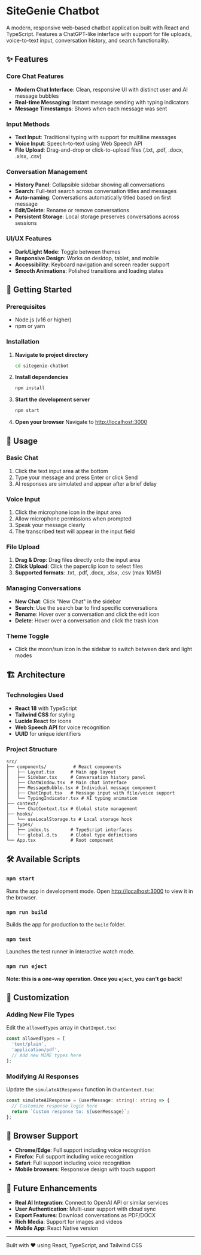 # SiteGenie Chatbot

A modern, responsive web-based chatbot application built with React and TypeScript. Features a ChatGPT-like interface with support for file uploads, voice-to-text input, conversation history, and search functionality.

## ✨ Features

### Core Chat Features
- **Modern Chat Interface**: Clean, responsive UI with distinct user and AI message bubbles
- **Real-time Messaging**: Instant message sending with typing indicators
- **Message Timestamps**: Shows when each message was sent

### Input Methods
- **Text Input**: Traditional typing with support for multiline messages
- **Voice Input**: Speech-to-text using Web Speech API
- **File Upload**: Drag-and-drop or click-to-upload files (.txt, .pdf, .docx, .xlsx, .csv)

### Conversation Management
- **History Panel**: Collapsible sidebar showing all conversations
- **Search**: Full-text search across conversation titles and messages
- **Auto-naming**: Conversations automatically titled based on first message
- **Edit/Delete**: Rename or remove conversations
- **Persistent Storage**: Local storage preserves conversations across sessions

### UI/UX Features
- **Dark/Light Mode**: Toggle between themes
- **Responsive Design**: Works on desktop, tablet, and mobile
- **Accessibility**: Keyboard navigation and screen reader support
- **Smooth Animations**: Polished transitions and loading states

## 🚀 Getting Started

### Prerequisites
- Node.js (v16 or higher)
- npm or yarn

### Installation

1. **Navigate to project directory**
   ```bash
   cd sitegenie-chatbot
   ```

2. **Install dependencies**
   ```bash
   npm install
   ```

3. **Start the development server**
   ```bash
   npm start
   ```

4. **Open your browser**
   Navigate to [http://localhost:3000](http://localhost:3000)

## 🎯 Usage

### Basic Chat
1. Click the text input area at the bottom
2. Type your message and press Enter or click Send
3. AI responses are simulated and appear after a brief delay

### Voice Input
1. Click the microphone icon in the input area
2. Allow microphone permissions when prompted
3. Speak your message clearly
4. The transcribed text will appear in the input field

### File Upload
1. **Drag & Drop**: Drag files directly onto the input area
2. **Click Upload**: Click the paperclip icon to select files
3. **Supported formats**: .txt, .pdf, .docx, .xlsx, .csv (max 10MB)

### Managing Conversations
- **New Chat**: Click "New Chat" in the sidebar
- **Search**: Use the search bar to find specific conversations
- **Rename**: Hover over a conversation and click the edit icon
- **Delete**: Hover over a conversation and click the trash icon

### Theme Toggle
- Click the moon/sun icon in the sidebar to switch between dark and light modes

## 🏗️ Architecture

### Technologies Used
- **React 18** with TypeScript
- **Tailwind CSS** for styling
- **Lucide React** for icons
- **Web Speech API** for voice recognition
- **UUID** for unique identifiers

### Project Structure
```
src/
├── components/          # React components
│   ├── Layout.tsx      # Main app layout
│   ├── Sidebar.tsx     # Conversation history panel
│   ├── ChatWindow.tsx  # Main chat interface
│   ├── MessageBubble.tsx # Individual message component
│   ├── ChatInput.tsx   # Message input with file/voice support
│   └── TypingIndicator.tsx # AI typing animation
├── context/
│   └── ChatContext.tsx # Global state management
├── hooks/
│   └── useLocalStorage.ts # Local storage hook
├── types/
│   ├── index.ts        # TypeScript interfaces
│   └── global.d.ts     # Global type definitions
└── App.tsx             # Root component
```

## 🛠️ Available Scripts

### `npm start`
Runs the app in development mode. Open [http://localhost:3000](http://localhost:3000) to view it in the browser.

### `npm run build`
Builds the app for production to the `build` folder.

### `npm test`
Launches the test runner in interactive watch mode.

### `npm run eject`
**Note: this is a one-way operation. Once you `eject`, you can't go back!**

## 🔧 Customization

### Adding New File Types
Edit the `allowedTypes` array in `ChatInput.tsx`:
```typescript
const allowedTypes = [
  'text/plain',
  'application/pdf',
  // Add new MIME types here
];
```

### Modifying AI Responses
Update the `simulateAIResponse` function in `ChatContext.tsx`:
```typescript
const simulateAIResponse = (userMessage: string): string => {
  // Customize response logic here
  return `Custom response to: ${userMessage}`;
};
```

## 📱 Browser Support

- **Chrome/Edge**: Full support including voice recognition
- **Firefox**: Full support including voice recognition
- **Safari**: Full support including voice recognition
- **Mobile browsers**: Responsive design with touch support

## 🔮 Future Enhancements

- **Real AI Integration**: Connect to OpenAI API or similar services
- **User Authentication**: Multi-user support with cloud sync
- **Export Features**: Download conversations as PDF/DOCX
- **Rich Media**: Support for images and videos
- **Mobile App**: React Native version

---

Built with ❤️ using React, TypeScript, and Tailwind CSS
